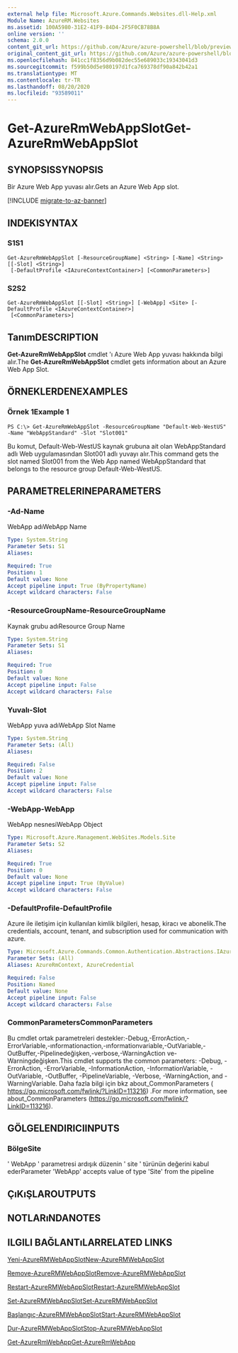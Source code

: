 ```yaml
---
external help file: Microsoft.Azure.Commands.Websites.dll-Help.xml
Module Name: AzureRM.Websites
ms.assetid: 100A5980-31E2-41F9-84D4-2F5F0CB78B8A
online version: ''
schema: 2.0.0
content_git_url: https://github.com/Azure/azure-powershell/blob/preview/src/ResourceManager/Websites/Commands.Websites/help/Get-AzureRmWebAppSlot.md
original_content_git_url: https://github.com/Azure/azure-powershell/blob/preview/src/ResourceManager/Websites/Commands.Websites/help/Get-AzureRmWebAppSlot.md
ms.openlocfilehash: 841cc1f8356d9b082dec55e689033c19343041d3
ms.sourcegitcommit: f599b50d5e980197d1fca769378df90a842b42a1
ms.translationtype: MT
ms.contentlocale: tr-TR
ms.lasthandoff: 08/20/2020
ms.locfileid: "93589011"
---
```

# <span data-ttu-id="d43d8-101">Get-AzureRmWebAppSlot</span><span class="sxs-lookup"><span data-stu-id="d43d8-101">Get-AzureRmWebAppSlot</span></span>

## <span data-ttu-id="d43d8-102">SYNOPSIS</span><span class="sxs-lookup"><span data-stu-id="d43d8-102">SYNOPSIS</span></span>
<span data-ttu-id="d43d8-103">Bir Azure Web App yuvası alır.</span><span class="sxs-lookup"><span data-stu-id="d43d8-103">Gets an Azure Web App slot.</span></span>

[!INCLUDE [migrate-to-az-banner](../../includes/migrate-to-az-banner.md)]

## <span data-ttu-id="d43d8-104">INDEKI</span><span class="sxs-lookup"><span data-stu-id="d43d8-104">SYNTAX</span></span>

### <span data-ttu-id="d43d8-105">S1</span><span class="sxs-lookup"><span data-stu-id="d43d8-105">S1</span></span>
```
Get-AzureRmWebAppSlot [-ResourceGroupName] <String> [-Name] <String> [[-Slot] <String>]
 [-DefaultProfile <IAzureContextContainer>] [<CommonParameters>]
```

### <span data-ttu-id="d43d8-106">S2</span><span class="sxs-lookup"><span data-stu-id="d43d8-106">S2</span></span>
```
Get-AzureRmWebAppSlot [[-Slot] <String>] [-WebApp] <Site> [-DefaultProfile <IAzureContextContainer>]
 [<CommonParameters>]
```

## <span data-ttu-id="d43d8-107">Tanım</span><span class="sxs-lookup"><span data-stu-id="d43d8-107">DESCRIPTION</span></span>
<span data-ttu-id="d43d8-108">**Get-AzureRmWebAppSlot** cmdlet 'ı Azure Web App yuvası hakkında bilgi alır.</span><span class="sxs-lookup"><span data-stu-id="d43d8-108">The **Get-AzureRmWebAppSlot** cmdlet gets information about an Azure Web App Slot.</span></span>

## <span data-ttu-id="d43d8-109">ÖRNEKLERDEN</span><span class="sxs-lookup"><span data-stu-id="d43d8-109">EXAMPLES</span></span>

### <span data-ttu-id="d43d8-110">Örnek 1</span><span class="sxs-lookup"><span data-stu-id="d43d8-110">Example 1</span></span>
```
PS C:\> Get-AzureRmWebAppSlot -ResourceGroupName "Default-Web-WestUS" -Name "WebAppStandard" -Slot "Slot001"
```

<span data-ttu-id="d43d8-111">Bu komut, Default-Web-WestUS kaynak grubuna ait olan WebAppStandard adlı Web uygulamasından Slot001 adlı yuvayı alır.</span><span class="sxs-lookup"><span data-stu-id="d43d8-111">This command gets the slot named Slot001 from the Web App named WebAppStandard that belongs to the resource group Default-Web-WestUS.</span></span>

## <span data-ttu-id="d43d8-112">PARAMETRELERINE</span><span class="sxs-lookup"><span data-stu-id="d43d8-112">PARAMETERS</span></span>

### <span data-ttu-id="d43d8-113">-Ad</span><span class="sxs-lookup"><span data-stu-id="d43d8-113">-Name</span></span>
<span data-ttu-id="d43d8-114">WebApp adı</span><span class="sxs-lookup"><span data-stu-id="d43d8-114">WebApp Name</span></span>

```yaml
Type: System.String
Parameter Sets: S1
Aliases: 

Required: True
Position: 1
Default value: None
Accept pipeline input: True (ByPropertyName)
Accept wildcard characters: False
```

### <span data-ttu-id="d43d8-115">-ResourceGroupName</span><span class="sxs-lookup"><span data-stu-id="d43d8-115">-ResourceGroupName</span></span>
<span data-ttu-id="d43d8-116">Kaynak grubu adı</span><span class="sxs-lookup"><span data-stu-id="d43d8-116">Resource Group Name</span></span>

```yaml
Type: System.String
Parameter Sets: S1
Aliases: 

Required: True
Position: 0
Default value: None
Accept pipeline input: False
Accept wildcard characters: False
```

### <span data-ttu-id="d43d8-117">Yuvalı</span><span class="sxs-lookup"><span data-stu-id="d43d8-117">-Slot</span></span>
<span data-ttu-id="d43d8-118">WebApp yuva adı</span><span class="sxs-lookup"><span data-stu-id="d43d8-118">WebApp Slot Name</span></span>

```yaml
Type: System.String
Parameter Sets: (All)
Aliases: 

Required: False
Position: 2
Default value: None
Accept pipeline input: False
Accept wildcard characters: False
```

### <span data-ttu-id="d43d8-119">-WebApp</span><span class="sxs-lookup"><span data-stu-id="d43d8-119">-WebApp</span></span>
<span data-ttu-id="d43d8-120">WebApp nesnesi</span><span class="sxs-lookup"><span data-stu-id="d43d8-120">WebApp Object</span></span>

```yaml
Type: Microsoft.Azure.Management.WebSites.Models.Site
Parameter Sets: S2
Aliases: 

Required: True
Position: 0
Default value: None
Accept pipeline input: True (ByValue)
Accept wildcard characters: False
```

### <span data-ttu-id="d43d8-121">-DefaultProfile</span><span class="sxs-lookup"><span data-stu-id="d43d8-121">-DefaultProfile</span></span>
<span data-ttu-id="d43d8-122">Azure ile iletişim için kullanılan kimlik bilgileri, hesap, kiracı ve abonelik.</span><span class="sxs-lookup"><span data-stu-id="d43d8-122">The credentials, account, tenant, and subscription used for communication with azure.</span></span>

```yaml
Type: Microsoft.Azure.Commands.Common.Authentication.Abstractions.IAzureContextContainer
Parameter Sets: (All)
Aliases: AzureRmContext, AzureCredential

Required: False
Position: Named
Default value: None
Accept pipeline input: False
Accept wildcard characters: False
```

### <span data-ttu-id="d43d8-123">CommonParameters</span><span class="sxs-lookup"><span data-stu-id="d43d8-123">CommonParameters</span></span>
<span data-ttu-id="d43d8-124">Bu cmdlet ortak parametreleri destekler:-Debug,-ErrorAction,-ErrorVariable,-ınformationaction,-ınformationvariable,-OutVariable,-OutBuffer,-Pipelinedeğişken,-verbose,-WarningAction ve-Warningdeğişken.</span><span class="sxs-lookup"><span data-stu-id="d43d8-124">This cmdlet supports the common parameters: -Debug, -ErrorAction, -ErrorVariable, -InformationAction, -InformationVariable, -OutVariable, -OutBuffer, -PipelineVariable, -Verbose, -WarningAction, and -WarningVariable.</span></span> <span data-ttu-id="d43d8-125">Daha fazla bilgi için bkz about_CommonParameters ( https://go.microsoft.com/fwlink/?LinkID=113216) .</span><span class="sxs-lookup"><span data-stu-id="d43d8-125">For more information, see about_CommonParameters (https://go.microsoft.com/fwlink/?LinkID=113216).</span></span>

## <span data-ttu-id="d43d8-126">GÖLGELENDIRICI</span><span class="sxs-lookup"><span data-stu-id="d43d8-126">INPUTS</span></span>

### <span data-ttu-id="d43d8-127">Bölge</span><span class="sxs-lookup"><span data-stu-id="d43d8-127">Site</span></span>
<span data-ttu-id="d43d8-128">' WebApp ' parametresi ardışık düzenin ' site ' türünün değerini kabul eder</span><span class="sxs-lookup"><span data-stu-id="d43d8-128">Parameter 'WebApp' accepts value of type 'Site' from the pipeline</span></span>

## <span data-ttu-id="d43d8-129">ÇıKıŞLAR</span><span class="sxs-lookup"><span data-stu-id="d43d8-129">OUTPUTS</span></span>

## <span data-ttu-id="d43d8-130">NOTLARıNDA</span><span class="sxs-lookup"><span data-stu-id="d43d8-130">NOTES</span></span>

## <span data-ttu-id="d43d8-131">ILGILI BAĞLANTıLAR</span><span class="sxs-lookup"><span data-stu-id="d43d8-131">RELATED LINKS</span></span>

[<span data-ttu-id="d43d8-132">Yeni-AzureRMWebAppSlot</span><span class="sxs-lookup"><span data-stu-id="d43d8-132">New-AzureRMWebAppSlot</span></span>](./New-AzureRMWebAppSlot.md)

[<span data-ttu-id="d43d8-133">Remove-AzureRMWebAppSlot</span><span class="sxs-lookup"><span data-stu-id="d43d8-133">Remove-AzureRMWebAppSlot</span></span>](./Remove-AzureRMWebAppSlot.md)

[<span data-ttu-id="d43d8-134">Restart-AzureRMWebAppSlot</span><span class="sxs-lookup"><span data-stu-id="d43d8-134">Restart-AzureRMWebAppSlot</span></span>](./Restart-AzureRMWebAppSlot.md)

[<span data-ttu-id="d43d8-135">Set-AzureRMWebAppSlot</span><span class="sxs-lookup"><span data-stu-id="d43d8-135">Set-AzureRMWebAppSlot</span></span>](./Set-AzureRMWebAppSlot.md)

[<span data-ttu-id="d43d8-136">Başlangıç-AzureRMWebAppSlot</span><span class="sxs-lookup"><span data-stu-id="d43d8-136">Start-AzureRMWebAppSlot</span></span>](./Start-AzureRMWebAppSlot.md)

[<span data-ttu-id="d43d8-137">Dur-AzureRMWebAppSlot</span><span class="sxs-lookup"><span data-stu-id="d43d8-137">Stop-AzureRMWebAppSlot</span></span>](./Stop-AzureRMWebAppSlot.md)

[<span data-ttu-id="d43d8-138">Get-AzureRmWebApp</span><span class="sxs-lookup"><span data-stu-id="d43d8-138">Get-AzureRmWebApp</span></span>](./Get-AzureRmWebApp.md)
